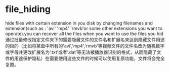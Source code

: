 # file_hiding
hide files with certain extension in you disk by changing filenames and extension(such as : 'avi' 'mp4' 'rmvb'or some other extensions you want to operate).you can recover all the files when you want to use the files you hid
通过批量修改指定文件夹下的需要隐藏文件的文件名和扩展名来达到隐藏文件用途的目的（比如将某盘中所有的'avi','mp4','rmvb'等视频文件的文件名改为随机数字或字母并更改扩展名为‘.txt’或者‘.dat’等无法被播放器识别的格式，从而隐藏了文件的用途保护隐私）在需要使用这些文件的时候可以使用复原功能，文件将会完全复原。
